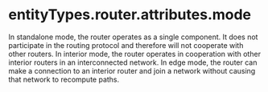 # entityTypes.router.attributes.mode

In standalone mode, the router operates as a single component.  It does not participate in the routing protocol and therefore will not cooperate with other routers. In interior mode, the router operates in cooperation with other interior routers in an interconnected network.  In edge mode, the router can make a connection to an interior router and join a network without causing that network to recompute paths.

